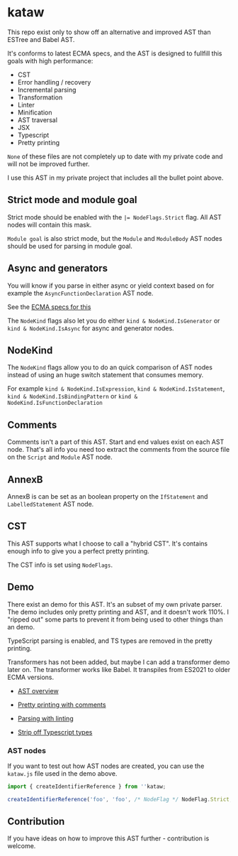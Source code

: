 # kataw

This repo exist only to show off an alternative and improved AST than ESTree and Babel AST.

It's conforms to latest ECMA specs, and the AST is designed to fullfill this goals with high performance:

* CST
* Error handling / recovery
* Incremental parsing
* Transformation
* Linter
* Minification
* AST traversal
* JSX
* Typescript
* Pretty printing

`None` of these files are not completely up to date with my private code and will not be improved further.

I use this AST in my private project that includes all the bullet point above.


## Strict mode and module goal

Strict mode should be enabled with the `|= NodeFlags.Strict` flag. All AST nodes will contain this mask.

`Module goal` is also strict mode, but the `Module` and `ModuleBody` AST nodes should be used for parsing in module goal.

## Async and generators

You will know if you parse in either async or yield context based on for example the `AsyncFunctionDeclaration` AST node.

See the [ECMA specs for this](https://tc39.es/ecma262/#prod-AsyncGeneratorDeclaration)

The `NodeKind` flags also let you do either `kind & NodeKind.IsGenerator`  or `kind & NodeKind.IsAsync` for async and generator nodes.

## NodeKind

The `NodeKind` flags allow you to do an quick comparison of AST nodes instead of using an huge switch statement that consumes memory.

For example `kind & NodeKind.IsExpression`, `kind & NodeKind.IsStatement`, `kind & NodeKind.IsBindingPattern` or
`kind & NodeKind.IsFunctionDeclaration`

## Comments

Comments isn't a part of this AST. Start and end values exist on each AST node. That's all info you need too extract the comments from
the source file on the `Script` and `Module` AST node.


## AnnexB

AnnexB is can be set as an boolean property on the `IfStatement` and `LabelledStatement` AST node.

## CST

This AST supports what I choose to call a "hybrid CST". It's contains enough info to give you a perfect pretty printing.

The CST info is set using `NodeFlags`.

## Demo

There exist an demo for this AST. It's an subset of my own private parser. The demo includes only pretty printing and AST, and
it doesn't work 110%. I "ripped out" some parts to prevent it from being used to other things than an demo.

TypeScript parsing is enabled, and TS types are removed in the pretty printing.

Transformers has not been added, but maybe I can add a transformer demo later on. The transformer works like Babel. It transpiles from
ES2021 to older ECMA versions.

* [AST overview](https://kataw.github.io/kataw/kataw_ast/)

* [Pretty printing with comments](https://kataw.github.io/kataw/kataw_print/)

* [Parsing with linting](https://kataw.github.io/kataw/kataw_lint/?code=if(x)&method=parse&range=undefined&loc=false&next=false&cst=false&module=false&raw=undefined&jsx=undefined&directives=undefined&attachComment=undefined&webCompat=undefined&lexical=undefined)

* [Strip off Typescript types](https://kataw.github.io/kataw/kataw_print/?code=async%20function%20(x%3A%20string%20%7C%20number%2C%20y%3A%20unknown)%3A%20any%20%7B%7D%0A%0Afunction%20concat%3CT%20extends%20unknown%5B%5D%2C%20U%20extends%20unknown%5B%5D%3E(t%3A%20%5B...T%5D%2C%20u%3A%20%5B...U%5D)%3A%20%5B...T%2C%20...U%5D%20%7B%7D%0A%0A(class%20X%20%7B%0A%20%20static%20prop%20%3D%201%3B%0A%20%20%5BX.prop%5D()%20%7B%7D%20%2F%2F%20no%20error%2C%20fails%20at%20runtime%0A%7D)%0A%0Adeclare%20function%20x()%20%7B%7D%0A%0A&method=parse&range=undefined&loc=false&next=false&cst=false&module=false&raw=undefined&jsx=undefined&directives=undefined&attachComment=undefined&webCompat=undefined&lexical=undefined)


### AST nodes

If you want to test out how AST nodes are created, you can use the `kataw.js` file used in the demo above.

```ts
import { createIdentifierReference } from ''kataw;

createIdentifierReference('foo', 'foo', /* NodeFlag */ NodeFlag.Strict, /* start */ 1, /* end */ 3);
```

## Contribution

If you have ideas on how to improve this AST further - contribution is welcome.
